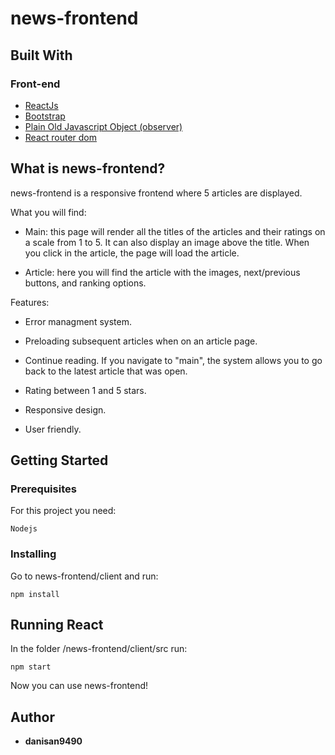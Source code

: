 # news-frontend

## Built With

### Front-end

* [ReactJs](https://reactjs.org/)
* [Bootstrap](https://getbootstrap.com/)
* [Plain Old Javascript Object (observer)](https://www.npmjs.com/package/pojo-observer)
* [React router dom](https://www.npmjs.com/package/react-router-dom)

## What is news-frontend?

news-frontend is a responsive frontend where 5 articles are displayed.

What you will find:
* Main: this page will render all the titles of the articles and their ratings on a scale from 1 to 5. It can also display an image above the title. When you click in the article, the page will load the article.

* Article: here you will find the article with the images, next/previous buttons, and ranking options.

Features:
* Error managment system.
* Preloading subsequent articles when on an article page.

* Continue reading. If you navigate to "main", the system allows you to go back to the latest article that was open.
* Rating between 1 and 5 stars.
* Responsive design.
* User friendly.

## Getting Started

### Prerequisites

For this project you need:

```
Nodejs
```

### Installing

Go to news-frontend/client and run:

```
npm install
```

## Running React

In the folder /news-frontend/client/src run:

```
npm start
```

Now you can use news-frontend!


## Author

* **danisan9490**
